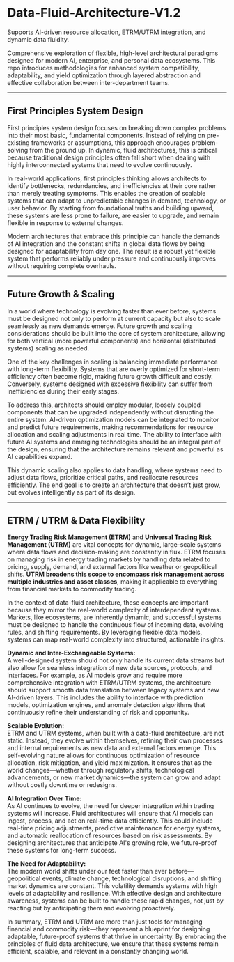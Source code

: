 # Data-Fluid-Architecture-V1.2
Supports AI-driven resource allocation, ETRM/UTRM integration, and dynamic data fluidity.

Comprehensive exploration of flexible, high-level architectural paradigms designed for modern AI, enterprise, and personal data ecosystems. This repo introduces methodologies for enhanced system compatibility, adaptability, and yield optimization through layered abstraction and effective collaboration between inter-department teams.

---

## First Principles System Design
First principles system design focuses on breaking down complex problems into their most basic, fundamental components. Instead of relying on pre-existing frameworks or assumptions, this approach encourages problem-solving from the ground up. In dynamic, fluid architectures, this is critical because traditional design principles often fall short when dealing with highly interconnected systems that need to evolve continuously.

In real-world applications, first principles thinking allows architects to identify bottlenecks, redundancies, and inefficiencies at their core rather than merely treating symptoms. This enables the creation of scalable systems that can adapt to unpredictable changes in demand, technology, or user behavior. By starting from foundational truths and building upward, these systems are less prone to failure, are easier to upgrade, and remain flexible in response to external changes.

Modern architectures that embrace this principle can handle the demands of AI integration and the constant shifts in global data flows by being designed for adaptability from day one. The result is a robust yet flexible system that performs reliably under pressure and continuously improves without requiring complete overhauls.

---

## Future Growth & Scaling
In a world where technology is evolving faster than ever before, systems must be designed not only to perform at current capacity but also to scale seamlessly as new demands emerge. Future growth and scaling considerations should be built into the core of system architecture, allowing for both vertical (more powerful components) and horizontal (distributed systems) scaling as needed.

One of the key challenges in scaling is balancing immediate performance with long-term flexibility. Systems that are overly optimized for short-term efficiency often become rigid, making future growth difficult and costly. Conversely, systems designed with excessive flexibility can suffer from inefficiencies during their early stages.

To address this, architects should employ modular, loosely coupled components that can be upgraded independently without disrupting the entire system. AI-driven optimization models can be integrated to monitor and predict future requirements, making recommendations for resource allocation and scaling adjustments in real time. The ability to interface with future AI systems and emerging technologies should be an integral part of the design, ensuring that the architecture remains relevant and powerful as AI capabilities expand.

This dynamic scaling also applies to data handling, where systems need to adjust data flows, prioritize critical paths, and reallocate resources efficiently. The end goal is to create an architecture that doesn’t just grow, but evolves intelligently as part of its design.

---

## ETRM / UTRM & Data Flexibility
**Energy Trading Risk Management (ETRM)** and **Universal Trading Risk Management (UTRM)** are vital concepts for dynamic, large-scale systems where data flows and decision-making are constantly in flux. ETRM focuses on managing risk in energy trading markets by handling data related to pricing, supply, demand, and external factors like weather or geopolitical shifts. **UTRM broadens this scope to encompass risk management across multiple industries and asset classes**, making it applicable to everything from financial markets to commodity trading.

In the context of data-fluid architecture, these concepts are important because they mirror the real-world complexity of interdependent systems. Markets, like ecosystems, are inherently dynamic, and successful systems must be designed to handle the continuous flow of incoming data, evolving rules, and shifting requirements. By leveraging flexible data models, systems can map real-world complexity into structured, actionable insights.

**Dynamic and Inter-Exchangeable Systems:**  
A well-designed system should not only handle its current data streams but also allow for seamless integration of new data sources, protocols, and interfaces. For example, as AI models grow and require more comprehensive integration with ETRM/UTRM systems, the architecture should support smooth data translation between legacy systems and new AI-driven layers. This includes the ability to interface with prediction models, optimization engines, and anomaly detection algorithms that continuously refine their understanding of risk and opportunity.

**Scalable Evolution:**  
ETRM and UTRM systems, when built with a data-fluid architecture, are not static. Instead, they evolve within themselves, refining their own processes and internal requirements as new data and external factors emerge. This self-evolving nature allows for continuous optimization of resource allocation, risk mitigation, and yield maximization. It ensures that as the world changes—whether through regulatory shifts, technological advancements, or new market dynamics—the system can grow and adapt without costly downtime or redesigns.

**AI Integration Over Time:**  
As AI continues to evolve, the need for deeper integration within trading systems will increase. Fluid architectures will ensure that AI models can ingest, process, and act on real-time data efficiently. This could include real-time pricing adjustments, predictive maintenance for energy systems, and automatic reallocation of resources based on risk assessments. By designing architectures that anticipate AI's growing role, we future-proof these systems for long-term success.

**The Need for Adaptability:**  
The modern world shifts under our feet faster than ever before—geopolitical events, climate change, technological disruptions, and shifting market dynamics are constant. This volatility demands systems with high levels of adaptability and resilience. With effective design and architecture awareness, systems can be built to handle these rapid changes, not just by reacting but by anticipating them and evolving proactively.

In summary, ETRM and UTRM are more than just tools for managing financial and commodity risk—they represent a blueprint for designing adaptable, future-proof systems that thrive in uncertainty. By embracing the principles of fluid data architecture, we ensure that these systems remain efficient, scalable, and relevant in a constantly changing world.
